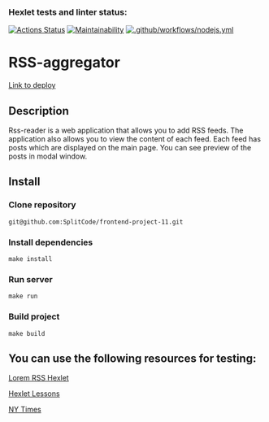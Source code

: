 ### Hexlet tests and linter status:
[![Actions Status](https://github.com/SplitCode/frontend-project-11/actions/workflows/hexlet-check.yml/badge.svg)](https://github.com/SplitCode/frontend-project-11/actions)
[![Maintainability](https://api.codeclimate.com/v1/badges/e8b0f7fa174527364cfd/maintainability)](https://codeclimate.com/github/SplitCode/frontend-project-11/maintainability)
[![.github/workflows/nodejs.yml](https://github.com/SplitCode/frontend-project-11/actions/workflows/nodejs.yml/badge.svg)](https://github.com/SplitCode/frontend-project-11/actions/workflows/nodejs.yml)

# RSS-aggregator

[Link to deploy](https://rss-reader-splitcode.vercel.app/)

## Description

Rss-reader is a web application that allows you to add RSS feeds. The application also allows you to view the content of each feed. Each feed has posts which are displayed on the main page. You can see preview of the posts in modal window.

## Install

### Clone repository

```
git@github.com:SplitCode/frontend-project-11.git
```


### Install dependencies

```
make install
```

### Run server

```
make run
```

### Build project

```
make build
```

## You can use the following resources for testing:

[Lorem RSS Hexlet](https://lorem-rss.hexlet.app/feed)

[Hexlet Lessons](https://ru.hexlet.io/lessons.rss)

[NY Times](https://rss.nytimes.com/services/xml/rss/nyt/HomePage.xml)
